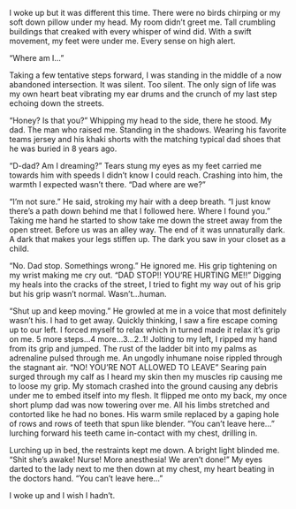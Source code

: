 I woke up but it was different this time. There were no birds chirping or my soft down pillow under my head. My room didn’t greet me. Tall crumbling buildings that creaked with every whisper of wind did. With a swift movement, my feet were under me. Every sense on high alert. 

“Where am I…”

Taking a few tentative steps forward, I was standing in the middle of a now abandoned intersection. It was silent. Too silent. The only sign of life was my own heart beat vibrating my ear drums and the crunch of my last step  echoing down the streets. 

“Honey? Is that you?” Whipping my head to the side, there he stood. My dad. The man who raised me. Standing in the shadows. Wearing his favorite teams jersey and his khaki shorts with the matching typical dad shoes that he was buried in 8 years ago.

“D-dad? Am I dreaming?” Tears stung my eyes as my feet carried me towards him with speeds I didn’t know I could reach. Crashing into him, the warmth I expected wasn’t there.
“Dad where are we?”

“I’m not sure.” He said, stroking my hair with a deep breath. “I just know there’s a path down behind me that I followed here. Where I found you.” Taking me hand he started to show take me down the street away from the open street. Before us was an alley way. The end of it was unnaturally dark. A dark that makes your legs stiffen up. The dark you saw in your closet as a child. 

“No. Dad stop. Somethings wrong.” He ignored me. His grip tightening on my wrist making me cry out. “DAD STOP!! YOU’RE HURTING ME!!” Digging my heals into the cracks of the street, I tried to fight my way out of his grip but his grip wasn’t normal. Wasn’t…human. 

“Shut up and keep moving.” He growled at me in a voice that most definitely wasn’t his. I had to get away. Quickly thinking, I saw a fire escape coming up to our left. I forced myself to relax which in turned made it relax it’s grip on me. 5 more steps…4 more…3…2..1! Jolting to my left, I ripped my hand from its grip and jumped. The rust of the ladder bit into my palms as adrenaline pulsed through me. An ungodly inhumane noise rippled through the stagnant air. “NO! YOU’RE NOT ALLOWED TO LEAVE” Searing pain surged through my calf as I heard my skin then my muscles rip causing me to loose my grip. My stomach crashed into the ground causing any debris under me to embed itself into my flesh. It flipped me onto my back, my once short plump dad was now towering over me. All his limbs stretched and contorted like he had no bones. His warm smile replaced by a gaping hole of rows and rows of teeth that spun like blender. “You can’t leave here…” lurching forward his teeth came in-contact with my chest, drilling in. 

Lurching up in bed, the restraints kept me down. A bright light blinded me. “Shit she’s awake! Nurse! More anesthesia! We aren’t done!” My eyes darted to the lady next to me then down at my chest, my heart beating in the doctors hand. “You can’t leave here…” 

I woke up and I wish I hadn’t.
